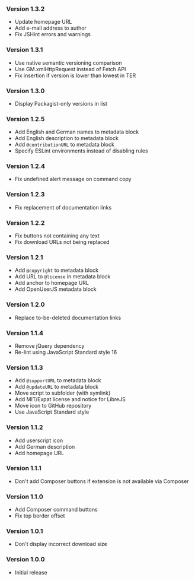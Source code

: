 ### Version 1.3.2
- Update homepage URL
- Add e-mail address to author
- Fix JSHint errors and warnings

### Version 1.3.1
- Use native semantic versioning comparison
- Use GM.xmlHttpRequest instead of Fetch API
- Fix insertion if version is lower than lowest in TER

### Version 1.3.0
- Display Packagist-only versions in list

### Version 1.2.5
- Add English and German names to metadata block
- Add English description to metadata block
- Add `@contributionURL` to metadata block
- Specify ESLint environments instead of disabling rules

### Version 1.2.4
- Fix undefined alert message on command copy

### Version 1.2.3
- Fix replacement of documentation links

### Version 1.2.2
- Fix buttons not containing any text
- Fix download URLs not being replaced

### Version 1.2.1
- Add `@copyright` to metadata block
- Add URL to `@license` in metadata block
- Add anchor to homepage URL
- Add OpenUserJS metadata block

### Version 1.2.0
- Replace to-be-deleted documentation links

### Version 1.1.4
- Remove jQuery dependency
- Re-lint using JavaScript Standard style 16

### Version 1.1.3
- Add `@supportURL` to metadata block
- Add `@updateURL` to metadata block
- Move script to subfolder (with symlink)
- Add MIT/Expat license and notice for LibreJS
- Move icon to GitHub repository
- Use JavaScript Standard style

### Version 1.1.2
- Add userscript icon
- Add German description
- Add homepage URL

### Version 1.1.1
- Don't add Composer buttons if extension is not available via Composer

### Version 1.1.0
- Add Composer command buttons
- Fix top border offset

### Version 1.0.1
- Don't display incorrect download size

### Version 1.0.0
- Initial release
